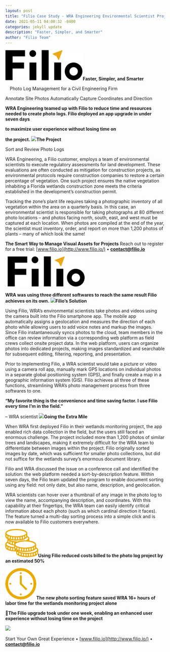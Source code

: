 ```yaml
---
layout: post
title: "Filio Case Study - WRA Engineering Environmental Scientist Project"
date: 2021-05-11 04:00:32 -0400
categories: jekyll update
description: "Faster, Simpler, and Smarter"
author: "Filio Team"
---
```


![](/assets/images/Aspose.Words.1a972e98-2888-47d8-bbca-0e413043600f.001.png)**Faster, Simpler, and Smarter**

`  `Photo Log Management for a Civil Engineering Firm	




Annotate Site Photos		Automatically Capture Coordinates and Direction

**WRA Engineering teamed up with Filio to reduce time and resources needed to create photo logs. Filio deployed an app upgrade in under seven days**

**to maximize user experience without losing time on**

**the project.**
![](/assets/images/Aspose.Words.1a972e98-2888-47d8-bbca-0e413043600f.002.png)**The Project**

Sort and Review Photo Logs

WRA Engineering, a Filio customer, employs a team of environmental scientists to execute regulatory assessments for land development. These evaluations are often conducted as mitigation for construction projects, as environmental protocols require construction companies to restore a certain percentage of vegetation. One such project ensures the native vegetation inhabiting a Florida wetlands construction zone meets the criteria established in the development’s construction permit.

Tracking the zone’s plant life requires taking a photographic inventory of all vegetation within the area on a quarterly basis. In this case, an environmental scientist is responsible for taking photographs at 80 different photo locations – and photos facing north, south, east, and west must be captured at each location. When photos are compiled at the end of the year, the scientist must inventory, order, and report on more than 1,200 photos of plants – many of which look the same!



**The Smart Way to Manage Visual Assets for Projects** Reach out to register for a free trial: [www.filio.io](http://www.filio.io/)	•	[**contact@filio.io**](mailto:contact@filio.io)



` `![](/assets/images/Aspose.Words.1a972e98-2888-47d8-bbca-0e413043600f.003.png)

**WRA was using three different softwares to reach the same result Filio achieves on its own.**
![](/assets/images/Aspose.Words.1a972e98-2888-47d8-bbca-0e413043600f.004.png)**Filio’s Solution**

Using Filio, WRA’s environmental scientists take photos and videos using the camera built into the Filio smartphone app. The mobile app automatically assigns a geolocation and measures the direction of each photo while allowing users to add voice notes and markup the images. Since Filio instantaneously syncs photos to the cloud, team members in the office can review information via a corresponding web platform as field crews collect onsite project data. In the web platform, users can organize photos into dedicated projects, making images standardized and searchable for subsequent editing, filtering, reporting, and presentation.

Prior to implementing Filio, a WRA scientist would take a picture or video using a camera roll app, manually mark GPS locations on individual photos in a separate global positioning system (GPS), and finally create a map in a geographic information system (GIS). Filio achieves all three of these functions, streamlining WRA’s photo management process from three softwares to one.

**“My favorite thing is the convenience and time saving factor. I use Filio every time I’m in the field.”**

– WRA scientist
![](/assets/images/Aspose.Words.1a972e98-2888-47d8-bbca-0e413043600f.005.png)**Going the Extra Mile**

When WRA first deployed Filio in their wetlands monitoring project, the app enabled rich data collection in the field, but the users still faced an enormous challenge. The project included more than 1,200 photos of similar trees and landscapes, making it extremely difficult for the WRA team to differentiate between images within the project. Filio originally sorted images by date, which was sufficient for smaller photo collections, but did not suffice for the wetlands survey’s enormous document library.

Filio and WRA discussed the issue on a conference call and identified the solution: the web platform needed a sort-by-description feature. Within seven days, the Filio team updated the program to enable document sorting using any field: not only date, but also name, description, and geolocation.

WRA scientists can hover over a thumbnail of any image in the photo log to view the name, accompanying description, and coordinates. With this capability at their fingertips, the WRA team can easily identify critical information about each photo (such as which cardinal direction it faces). The feature turned a multi-day sorting process into a simple click and is now available to Filio customers everywhere.


![](/assets/images/Aspose.Words.1a972e98-2888-47d8-bbca-0e413043600f.006.png)**Using Filio reduced costs billed to the photo log project by an estimated 50%**

![](/assets/images/Aspose.Words.1a972e98-2888-47d8-bbca-0e413043600f.007.png)**The new photo sorting feature saved WRA 16+ hours of labor time for the wetlands monitoring project alone**

**The Filio upgrade took under one week, enabling an enhanced user experience without losing time on the project**

![](/assets/images/Aspose.Words.1a972e98-2888-47d8-bbca-0e413043600f.008.png)

Start Your Own Great Experience	•	[www.filio.io](http://www.filio.io/)	•	[**contact@filio.io**](mailto:contact@filio.io)
